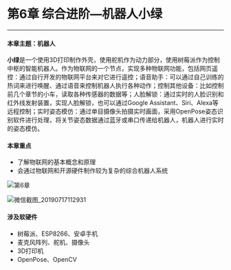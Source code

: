# 第6章 综合进阶—机器人小绿

---

#### 本章主题：机器人

**小绿**是一个使用3D打印制作外壳，使用舵机作为动力部分，使用树莓派作为控制中枢的智能机器人。作为物联网的一个节点，实现多种物联网功能，包括网页遥控：通过自行开发的物联网平台来对它进行遥控；语音助手：可以通过自己训练的热词来进行唤醒、通过语音来控制机器人执行各种动作；控制其他设备：比如控制前几个章节的小车，读取各种传感器的数据等；人脸解锁：通过实时的人脸识别和红外线发射装置，实现人脸解锁，也可以通过Google Assistant、Siri、Alexa等远程控制；实时姿态模仿：通过单目摄像头拍摄实时画面，采用OpenPose姿态识别软件进行处理，将关节姿态数据通过蓝牙或串口传递给机器人，机器人进行实时的姿态模仿。

#### 本章重点

- 了解物联网的基本概念和原理
- 会通过物联网和开源硬件制作较为复杂的综合机器人系统

![第6章](https://md.hass.live/%E7%AC%AC6%E7%AB%A0.jpg)

![微信截图_20190717112931](https://md.hass.live/%E5%BE%AE%E4%BF%A1%E6%88%AA%E5%9B%BE_20190717112931.png)

#### 涉及软硬件

- 树莓派、ESP8266、安卓手机
- 麦克风阵列、舵机、摄像头
- 3D打印机
- OpenPose、OpenCV

